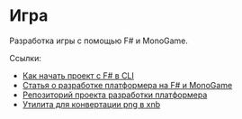 # Игра

Разработка игры с помощью F# и MonoGame.

Ссылки:
* [Как начать проект с F# в CLI](https://docs.microsoft.com/ru-ru/dotnet/fsharp/get-started/get-started-command-line)
* [Статья о разработке платформера на F# и MonoGame](https://bruinbrown.wordpress.com/2013/10/06/making-a-platformer-in-f-with-monogame/)
* [Репозиторий проекта разработки платформера](https://github.com/bruinbrown/FSharpPlatformer)
* [Утилита для конвертации png в xnb](https://github.com/sullerandras/png_to_xnb)

